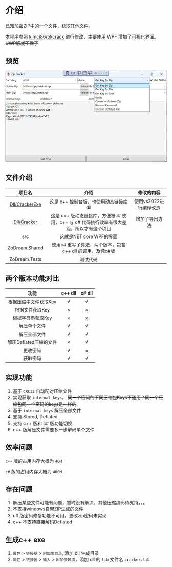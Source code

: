 # 介绍

已知加密ZIP中的一个文件，获取其他文件。

本程序参照 [kimci86/bkcrack](https://github.com/kimci86/bkcrack) 进行修改，主要使用 WPF 增加了可视化界面。~~UWP版就不做了~~

## 预览

![获取keys成功](screen/1.jpg)


## 文件介绍

|项目名|介绍|修改的内容|
|:--:|:--:|:--:|
|[Dll/CrackerExe](https://github.com/kimci86/bkcrack)|这是 c++ 控制台版，也使用动态链接库dll|使用vs2022进行编译改造|
|[Dll/Cracker](https://github.com/kimci86/bkcrack)|这是 c++ 版动态链接库，方便被c# 使用，c++ 与 c# 代码执行效率有很大差距，所以才有这个项目|增加了导出方法|
|src|这就是NET core WPF的界面||
|ZoDream.Shared|使用c# 重写了算法，两个版本，包含 c++ dll 的调用，及纯c#版||
|ZoDream.Tests|测试代码|


## 两个版本功能对比

|功能|c++ dll|c# dll|
|:----:|:---:|:---:|
|根据压缩中文件获取Key|√|√|
|根据文件获取Key|×|×|
|根据字符串获取Key|×|×|
|解压单个文件|√|√|
|解压全部文件|√|√|
|解压Deflated压缩的文件|×|√|
|更改密码|√|×|
|获取密码|√|√|

## 实现功能

1. 基于 `CRC32` 自动配对压缩文件
2. 实现获取 `internal keys`，  ~~同一个密码的不同压缩包Keys不通用？同一个压缩包同一个密码的keys是一样的~~
3. 基于 `internal keys` 解压全部文件
4. 支持 Stored, Deflated
5. 支持 c++ 版和 c# 版功能切换
6. c++ 版解压文件需要多一步解码单个文件

## 效率问题

`c++` 版的占用内存大概为 `40M`

`c#` 版的占用内存大概为 `400M` 


## 存在问题

1. 解压某些文件可能有问题，暂时没有解决，其他压缩编码待支持。。。
2. 不支持windows自带ZIP生成的文件
3. c# 版密码修复功能不可用，更改zip密码未实现
4. c++ 不支持直接解码Deflated


## 生成c++ exe

1. `属性` > `链接器` > `附加库目录`, 添加 dll 生成目录
2.  `属性` > `链接器` > `输入` > `附加依赖项`，添加 dll 的 `lib` 文件名 `cracker.lib`